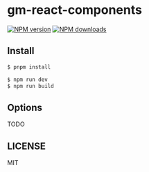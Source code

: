 # gm-react-components

[![NPM version](https://img.shields.io/npm/v/gm-react-components.svg?style=flat)](https://npmjs.com/package/gm-react-components)
[![NPM downloads](http://img.shields.io/npm/dm/gm-react-components.svg?style=flat)](https://npmjs.com/package/gm-react-components)

## Install

```bash
$ pnpm install
```

```bash
$ npm run dev
$ npm run build
```

## Options

TODO

## LICENSE

MIT
